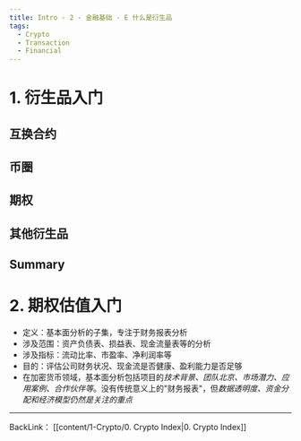 ```yaml
---
title: Intro - 2 - 金融基础 - E 什么是衍生品
tags:
  - Crypto
  - Transaction
  - Financial
---
```

# 1. 衍生品入门
## 互换合约
## 币圈
## 期权
## 其他衍生品
## Summary

# 2. 期权估值入门
- 定义：基本面分析的子集，专注于财务报表分析
- 涉及范围：资产负债表、损益表、现金流量表等的分析
- 涉及指标：流动比率、市盈率、净利润率等
- 目的：评估公司财务状况、现金流是否健康、盈利能力是否足够
- 在加密货币领域，基本面分析包括项目的*技术背景、团队北京、市场潜力、应用案例、合作伙伴等*。没有传统意义上的"财务报表"，但*数据透明度、资金分配和经济模型仍然是关注的重点*

---
BackLink： [[content/1-Crypto/0. Crypto Index|0. Crypto Index]]